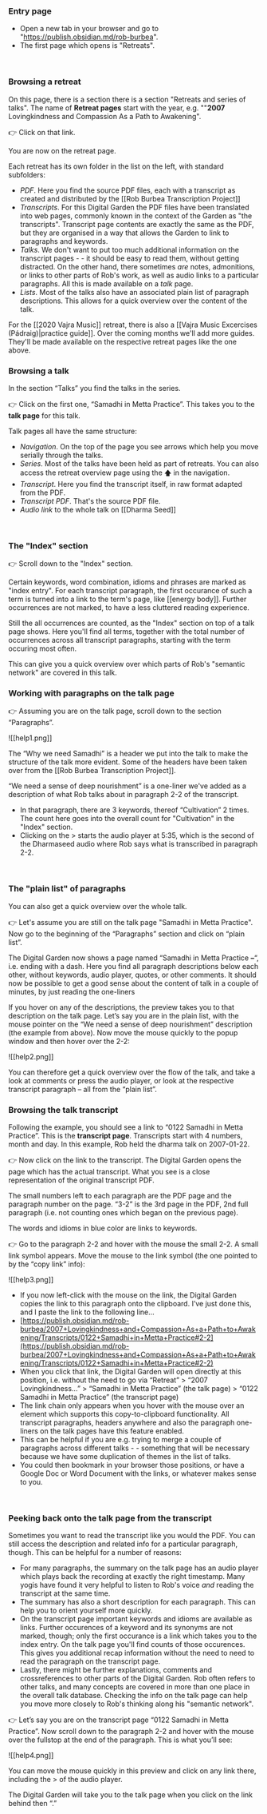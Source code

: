 ### Entry page          
- Open a new tab in your browser and go to "https://publish.obsidian.md/rob-burbea".
- The first page which opens is "Retreats".
<br/>

### Browsing a retreat
On this page, there is a section there is a section "Retreats and series of talks". The name of **Retreat pages** start with the year, e.g. ""**2007** Lovingkindness and Compassion As a Path to Awakening". 

👉 Click on that link. 

You are now on the retreat page.

Each retreat has its own folder in the list on the left, with standard subfolders:
- _PDF_. Here you find the source PDF files, each with a transcript as created and distributed by the [[Rob Burbea Transcription Project]]
- _Transcripts_. For this Digital Garden the PDF files have been translated into web pages, commonly known in the context of the Garden as "the transcripts". Transcript page contents are exactly the same as the PDF, but they are organised in a way that allows the Garden to link to paragraphs and keywords.
- _Talks_. We don't want to put too much additional information on the transcript pages - - it should be easy to read them, without getting distracted. On the other hand, there sometimes _are_ notes, admonitions, or links to other parts of Rob's work, as well as audio links to a particular paragraphs. All this is made available on a _talk_ page.
- _Lists_. Most of the talks also have an associated plain list of paragraph descriptions. This allows for a quick overview over the content of the talk.

For the [[2020 Vajra Music]] retreat, there is also a [[Vajra Music Excercises (Pádraig)|practice guide]]. Over the coming months we'll add more guides. They'll be made available on the respective retreat pages like the one above.
<br/>

### Browsing a talk
In the section “Talks” you find the talks in the series. 

👉 Click on the first one, “Samadhi in Metta Practice”. This takes you to the **talk page** for this talk.

Talk pages all have the same structure:
- _Navigation_. On the top of the page you see arrows which help you move serially through the talks.
- _Series_. Most of the talks have been held as part of retreats. You can also access the retreat overview page using the 🡅 in the navigation.
- _Transcript_. Here you find the transcript itself, in raw format adapted from the PDF.
- _Transcript PDF_. That's the source PDF file.
- _Audio link_ to the whole talk on [[Dharma Seed]]
<br/>

### The "Index" section
👉 Scroll down to the "Index" section.

Certain keywords, word combination, idioms and phrases are marked as "index entry". For each transcript paragraph, the first occurance of such a term is turned into a link to the term's page, like [[energy body]]. Further occurrences are not marked, to have a less cluttered reading experience.

Still the all occurrences are counted, as the "Index" section on top of a talk page shows. Here you'll find all terms, together with the total number of occurrences across all transcript paragraphs, starting with the term occuring most often.

This can give you a quick overview over which parts of Rob's "semantic network" are covered in this talk.
<br/>

### Working with paragraphs on the talk page
👉 Assuming you are on the talk page, scroll down to the section “Paragraphs”.

![[help1.png]]

The “Why we need Samadhi” is a header we put into the talk to make the structure of the talk more evident. Some of the headers have been taken over from the [[Rob Burbea Transcription Project]]. 

“We need a sense of deep nourishment” is a one-liner we've added as a description of what Rob talks about in paragraph 2-2 of the transcript.
- In that paragraph, there are 3 keywords, thereof “Cultivation” 2 times. The count here goes into the overall count for "Cultivation" in the "Index" section.
- Clicking on the > starts the audio player at 5:35, which is the second of the Dharmaseed audio where Rob says what is transcribed in paragraph 2-2.
<br/>

### The "plain list" of paragraphs
You can also get a quick overview over the whole talk. 

👉 Let's assume you are still on the talk page "Samadhi in Metta Practice". Now go to the beginning of the “Paragraphs” section and click on “plain list”.

The Digital Garden now shows a page named “Samadhi in Metta Practice **–**“, i.e. ending with a dash. Here you find all paragraph descriptions below each other, without keywords, audio player, quotes, or other comments. It should now be possible to get a good sense about the content of talk in a couple of minutes, by just reading the one-liners

If you hover on any of the descriptions, the preview takes you to that description on the talk page. Let’s say you are in the plain list, with the mouse pointer on the “We need a sense of deep nourishment” description (the example from above). Now move the mouse quickly to the popup window and then hover over the 2-2:

![[help2.png]]

You can therefore get a quick overview over the flow of the talk, and take a look at comments or press the audio player, or look at the respective transcript paragraph – all from the “plain list”.
<br/>

### Browsing the talk transcript
Following the example, you should see a link to “0122 Samadhi in Metta Practice”. This is the **transcript page**. Transcripts start with 4 numbers, month and day. In this example, Rob held the dharma talk on 2007-01-22.

👉 Now click on the link to the transcript. The Digital Garden opens the page which has the actual transcript. What you see is a close representation of the original transcript PDF.

The small numbers left to each paragraph are the PDF page and the paragraph number on the page. “3-2” is the 3rd page in the PDF, 2nd full paragraph (i.e. not counting ones which began on the previous page).

The words and idioms in blue color are links to keywords.

👉 Go to the paragraph 2-2 and hover with the mouse the small 2-2. A small link symbol appears. Move the mouse to the link symbol (the one pointed to by the “copy link” info):

![[help3.png]]

-   If you now left-click with the mouse on the link, the Digital Garden copies the link to this paragraph onto the clipboard. I’ve just done this, and I paste the link to the following line...
-   [https://publish.obsidian.md/rob-burbea/2007+Lovingkindness+and+Compassion+As+a+Path+to+Awakening/Transcripts/0122+Samadhi+in+Metta+Practice#2-2](https://publish.obsidian.md/rob-burbea/2007+Lovingkindness+and+Compassion+As+a+Path+to+Awakening/Transcripts/0122+Samadhi+in+Metta+Practice#2-2)
-   When you click that link, the Digital Garden will open directly at this position, i.e. without the need to go via “Retreat” > “2007 Lovingkindness...” > “Samadhi in Metta Practice” (the talk page) > “0122 Samadhi in Metta Practice” (the transcript page)
-   The link chain only appears when you hover with the mouse over an element which supports this copy-to-clipboard functionality. All transcript paragraphs, headers anywhere and also the paragraph one-liners on the talk pages have this feature enabled.
-   This can be helpful if you are e.g. trying to merge a couple of paragraphs across different talks - - something that will be necessary because we have some duplication of themes in the list of talks.
-   You could then bookmark in your browser those positions, or have a Google Doc or Word Document with the links, or whatever makes sense to you.
<br/>

### Peeking back onto the talk page from the transcript
 Sometimes you want to read the transcript like you would the PDF. You can still access the description and related info for a particular paragraph, though. This can be helpful for a number of reasons:
 - For many paragraphs, the summary on the talk page has an audio player which plays back the recording at exactly the right timestamp. Many yogis have found it very helpful to listen to Rob's voice _and_ reading the transcript at the same time.
 - The summary has also a short description for each paragraph. This can help you to orient yourself more quickly.
 - On the transcript page important keywords and idioms are available as links. Further occurences of a keyword and its synonyms are not marked, though; only the first occurance is a link which takes you to the index entry. On the talk page you'll find counts of those occurences. This gives you additional recap information without the need to need to read the paragraph on the transcript page.
 - Lastly, there might be further explanations, comments and crossreferences to other parts of the Digital Garden. Rob often refers to other talks, and many concepts are covered in more than one place in the overall talk database. Checking the info on the talk page can help you move more closely to Rob's thinking along his "semantic network".

👉 Let’s say you are on the transcript page “0122 Samadhi in Metta Practice”. Now scroll down to the paragraph 2-2 and hover with the mouse over the fullstop at the end of the paragraph. This is what you’ll see:

![[help4.png]]

You can move the mouse quickly in this preview and click on any link there, including the > of the audio player.

The Digital Garden will take you to the talk page when you click on the link behind then “.”
<br/>

